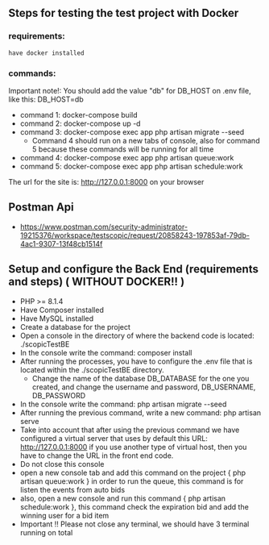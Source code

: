 ## Steps for testing the test project with Docker

### requirements:
    have docker installed
### commands:

Important note!: You should add the value "db" for  DB_HOST on .env file, like this: DB_HOST=db

- command 1: docker-compose build
- command 2: docker-compose up -d
- command 3: docker-compose exec app php artisan migrate --seed
  * Command 4 should run on a new tabs of console, also for command 5 because these commands will be running for all time
- command 4: docker-compose exec app php artisan queue:work 
- command 5: docker-compose exec app php artisan schedule:work

The url for the site is: http://127.0.0.1:8000 on your browser
## Postman Api

- https://www.postman.com/security-administrator-19215376/workspace/testscopic/request/20858243-197853af-79db-4ac1-9307-13f48cb1514f


## Setup and configure the Back End (requirements and steps) ( WITHOUT DOCKER!! )

- PHP >= 8.1.4
- Have Composer installed
- Have MySQL installed
- Create a database for the project
- Open a console in the directory of where the backend code is located: ./scopicTestBE
- In the console write the command: composer install
- After running the processes, you have to configure the .env file that is located within the ./scopicTestBE directory.
    - Change the name of the database DB_DATABASE for the one you created, and change the username and password, DB_USERNAME, DB_PASSWORD
- In the console write the command: php artisan migrate --seed
- After running the previous command, write a new command: php artisan serve
- Take into account that after using the previous command we have configured a virtual server that uses by default this URL: http://127.0.0.1:8000 if you use another type of virtual host, then you have to change the URL in the front end code.
- Do not close this console
- open a new console tab and add this command on the project { php artisan queue:work } in order to run the queue, this command is for listen the events from auto bids
- also, open a new console and run this command { php artisan schedule:work }, this command check the expiration bid and add the winning user for a bid item
- Important !! Please not close any terminal, we should have 3 terminal running on total
